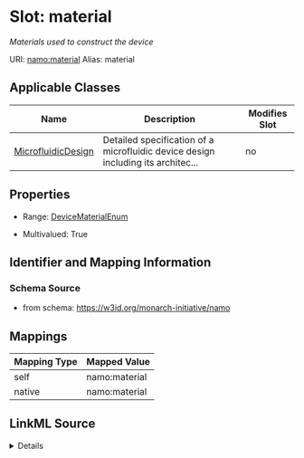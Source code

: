 

# Slot: material 


_Materials used to construct the device_





URI: [namo:material](https://w3id.org/monarch-initiative/namo/material)
Alias: material

<!-- no inheritance hierarchy -->





## Applicable Classes

| Name | Description | Modifies Slot |
| --- | --- | --- |
| [MicrofluidicDesign](MicrofluidicDesign.md) | Detailed specification of a microfluidic device design including its architec... |  no  |






## Properties

* Range: [DeviceMaterialEnum](DeviceMaterialEnum.md)

* Multivalued: True




## Identifier and Mapping Information






### Schema Source


* from schema: https://w3id.org/monarch-initiative/namo




## Mappings

| Mapping Type | Mapped Value |
| ---  | ---  |
| self | namo:material |
| native | namo:material |




## LinkML Source

<details>
```yaml
name: material
description: Materials used to construct the device
from_schema: https://w3id.org/monarch-initiative/namo
rank: 1000
alias: material
owner: MicrofluidicDesign
domain_of:
- MicrofluidicDesign
range: DeviceMaterialEnum
multivalued: true

```
</details>